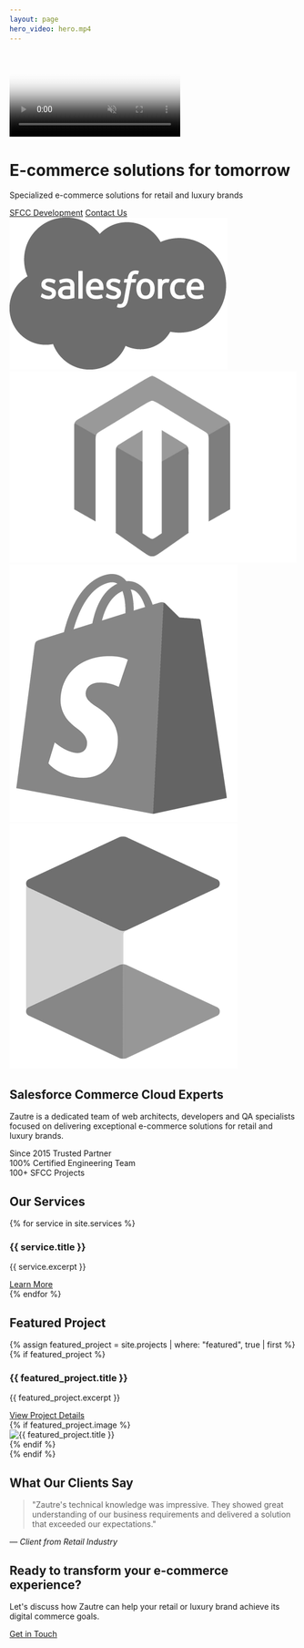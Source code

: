 ```yaml
---
layout: page
hero_video: hero.mp4
---
```


<div class="hero-video-container">
  <video autoplay muted loop playsinline poster="{{ '/assets/images/hero-poster.png' | relative_url }}">
    <source src="{{ page.hero_video | relative_url }}" type="video/mp4">
  </video>
  
  <div class="hero-overlay">
    <div class="hero-section">
      <h1>E-commerce solutions for tomorrow</h1>
      <p class="hero-subtitle">Specialized e-commerce solutions for retail and luxury brands</p>
      <div class="hero-cta">
        <a href="/services/sfcc-development" class="btn btn-primary">SFCC Development</a>
        <a href="/contact" class="btn btn-secondary">Contact Us</a>
      </div>
      <div class="platform-logos">
        <img src="/assets/images/logo-salesforce3.webp" alt="Salesforce Commerce Cloud Logo" class="platform-logo">
        <img src="/assets/images/magento-logo-bw.webp" alt="Magento Logo" class="platform-logo">
        <img src="/assets/images/Shopify-Logo-bw.webp" alt="Shopify Logo" class="platform-logo">
        <img src="/assets/images/commercetools-bw.webp" alt="Commercetools Logo" class="platform-logo">
      </div>
    </div>
  </div>
</div>

<section class="expertise-section">
  <h2>Salesforce Commerce Cloud Experts</h2>
  <p>Zautre is a dedicated team of web architects, developers and QA specialists focused on delivering exceptional e-commerce solutions for retail and luxury brands.</p>
  
  <div class="expertise-stats">
    <div class="stat">
      <span class="number">Since 2015</span>
      <span class="label">Trusted Partner</span>
    </div>
    <div class="stat">
      <span class="number">100%</span>
      <span class="label">Certified Engineering Team</span>
    </div>
    <div class="stat">
      <span class="number">100+</span>
      <span class="label">SFCC Projects</span>
    </div>
  </div>
</section>

<section class="services-section">
  <h2>Our Services</h2>
  <div class="services-grid">
    {% for service in site.services %}
      <div class="service-card">
        <h3>{{ service.title }}</h3>
        <p>{{ service.excerpt }}</p>
        <a href="{{ service.url }}" class="read-more">Learn More</a>
      </div>
    {% endfor %}
  </div>
</section>

<section class="featured-project">
  <h2>Featured Project</h2>
  {% assign featured_project = site.projects | where: "featured", true | first %}
  {% if featured_project %}
    <div class="project-showcase">
      <div class="project-info">
        <h3>{{ featured_project.title }}</h3>
        <p>{{ featured_project.excerpt }}</p>
        <a href="{{ featured_project.url }}" class="btn">View Project Details</a>
      </div>
      {% if featured_project.image %}
        <div class="project-image">
          <img src="{{ featured_project.image }}" alt="{{ featured_project.title }}">
        </div>
      {% endif %}
    </div>
  {% endif %}
</section>

<section class="testimonial-section">
  <h2>What Our Clients Say</h2>
  <div class="testimonial">
    <blockquote>
      "Zautre's technical knowledge was impressive. They showed great understanding of our business requirements and delivered a solution that exceeded our expectations."
    </blockquote>
    <cite>— Client from Retail Industry</cite>
  </div>
</section>

<section class="cta-section">
  <h2>Ready to transform your e-commerce experience?</h2>
  <p>Let's discuss how Zautre can help your retail or luxury brand achieve its digital commerce goals.</p>
  <a href="/contact" class="btn btn-large">Get in Touch</a>
</section>